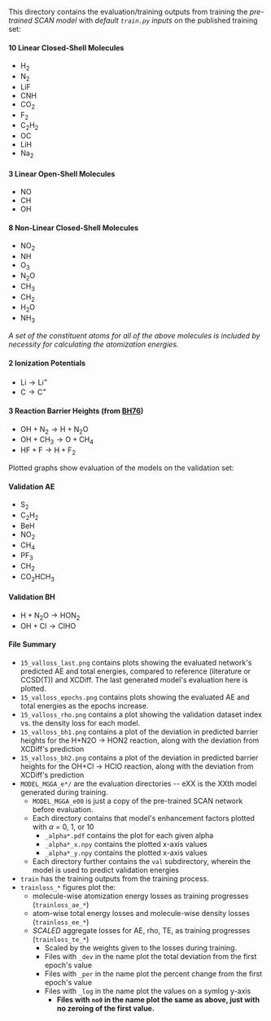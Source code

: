 This directory contains the evaluation/training outputs from training the *pre-trained SCAN model* with *default `train.py` inputs* on the published training set:
#### 10 Linear Closed-Shell Molecules
- $\mathrm{H_2}$
- $\mathrm{N_2}$
- $\mathrm{LiF}$
- $\mathrm{CNH}$
- $\mathrm{CO_2}$
- $\mathrm{F_2}$
- $\mathrm{C_2H_2}$
- $\mathrm{OC}$
- $\mathrm{LiH}$
- $\mathrm{Na_2}$

#### 3 Linear Open-Shell Molecules
- $\mathrm{NO}$
- $\mathrm{CH}$
- $\mathrm{OH}$

#### 8 Non-Linear Closed-Shell Molecules
- $\mathrm{NO_2}$
- $\mathrm{NH}$
- $\mathrm{O_3}$
- $\mathrm{N_2O}$
- $\mathrm{CH_3}$
- $\mathrm{CH_2}$
- $\mathrm{H_2O}$
- $\mathrm{NH_3}$

*A set of the constituent atoms for all of the above molecules is included by necessity for calculating the atomization energies.*

#### 2 Ionization Potentials
- $\mathrm{Li} \to \mathrm{Li}^+$
- $\mathrm{C} \to \mathrm{C}^+$

#### 3 Reaction Barrier Heights (from [BH76](https://pubs.acs.org/doi/10.1021/jp045141s))
- $\mathrm{OH} + \mathrm{N_2}\to \mathrm{H}+\mathrm{N_2O}$
- $\mathrm{OH} + \mathrm{CH_3}\to\mathrm{O}+\mathrm{CH_4}$
- $\mathrm{HF} + \mathrm{F} \to \mathrm{H} + \mathrm{F_2}$

Plotted graphs show evaluation of the models on the validation set:
#### Validation AE
- $\mathrm{S_2}$
- $\mathrm{C_2H_2}$
- $\mathrm{BeH}$
- $\mathrm{NO_2}$
- $\mathrm{CH_4}$
- $\mathrm{PF_3}$
- $\mathrm{CH_2}$
- $\mathrm{CO_2HCH_3}$
#### Validation BH
- $\mathrm{H + N_2O} \to \mathrm{HON_2}$
- $\mathrm{OH + Cl} \to \mathrm{ClHO}$

#### File Summary
- `15_valloss_last.png` contains plots showing the evaluated network's predicted AE and total energies, compared to reference (literature or CCSD(T)) and XCDiff. The last generated model's evaluation here is plotted.
- `15_valloss_epochs.png` contains plots showing the evaluated AE and total energies as the epochs increase.
- `15_valloss_rho.png` contains a plot showing the validation dataset index vs. the density loss for each model.
- `15_valloss_bh1.png` contains a plot of the deviation in predicted barrier heights for the H+N2O -> HON2 reaction, along with the deviation from XCDiff's prediction
- `15_valloss_bh2.png` contains a plot of the deviation in predicted barrier heights for the OH+Cl -> HClO reaction, along with the deviation from XCDiff's prediction
- `MODEL_MGGA_e*/` are the evaluation directories -- eXX is the XXth model generated during training.
    - `MODEL_MGGA_e00` is just a copy of the pre-trained SCAN network before evaluation.
    - Each directory contains that model's enhancement factors plotted with $\alpha$ = 0, 1, or 10
        - `_alpha*.pdf` contains the plot for each given alpha
        - `_alpha*_x.npy` contains the plotted x-axis values
        - `_alpha*_y.npy` contains the plotted x-axis values
    - Each directory further contains the `val` subdirectory, wherein the model is used to predict validation energies
- `train` has the training outputs from the training process.
- `trainloss_*` figures plot the:
    - molecule-wise atomization energy losses as training progresses (`trainloss_ae_*`)
    - atom-wise total energy losses and molecule-wise density losses (`trainloss_ee_*`)
    - *SCALED* aggregate losses for AE, rho, TE, as training progresses (`trainloss_te_*`)
        - Scaled by the weights given to the losses during training.
        - Files with `_dev` in the name plot the total deviation from the first epoch's value
        - Files with `_per` in the name plot the percent change from the first epoch's value
        - Files with `_log` in the name plot the values on a symlog y-axis
            - **Files with `no0` in the name plot the same as above, just with no zeroing of the first value.**